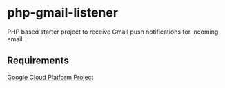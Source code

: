 # php-gmail-listener
PHP based starter project to receive Gmail push notifications for incoming email.

## Requirements
[Google Cloud Platform Project](https://console.cloud.google.com/home/dashboard)


